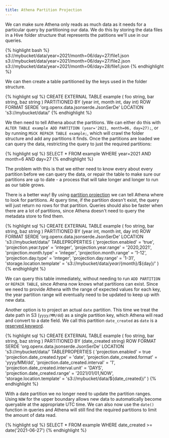 ```yaml
---
title: Athena Partition Projection
---
```


We can make sure Athena only reads as much data as it needs for a particular query by partitioning our data. We do this by storing the data files in a Hive folder structure that represents the patitions we'll use in our queries.

{% highlight bash %}
s3://mybucket/data/year=2021/month=06/day=27/file1.json
s3://mybucket/data/year=2021/month=06/day=27/file2.json
s3://mybucket/data/year=2021/month=06/day=28/file1.json
{% endhighlight %}

We can then create a table partitioned by the keys used in the folder structure.

{% highlight sql %}
CREATE EXTERNAL TABLE example (
    foo string,
    bar string,
    baz string
)
PARTITIONED BY (year int, month int, day int)
ROW FORMAT SERDE 'org.openx.data.jsonserde.JsonSerDe'
LOCATION 's3://mybucket/data/'
{% endhighlight %}

We then need to tell Athena about the partitions. We can either do this with `ALTER TABLE example ADD PARTITION (year='2021, month=06, day=27);`, or by running `MSCK REPAIR TABLE example;`, which will crawl the folder structure and add any partitions it finds. Once the partitions are loaded we can query the data, restricting the query to just the required partitions:

{% highlight sql %}
SELECT * FROM example
WHERE year=2021 AND month=6 AND day=27
{% endhighlight %}

The problem with this is that we either need to know every about every partition before we can query the data, or repair the table to make sure our partitions are up to date - a process that will take longer and longer to run as our table grows.

There is a better way! By using [partition projection](https://docs.aws.amazon.com/athena/latest/ug/partition-projection.html) we can tell Athena where to look for partitions. At query time, if the partition doesn't exist, the query will just return no rows for that partition. Queries should also be faster when there are a lot of partitions, since Athena doesn't need to query the metadata store to find them.

{% highlight sql %}
CREATE EXTERNAL TABLE example (
    foo string,
    bar string,
    baz string
)
PARTITIONED BY (year int, month int, day int)
ROW FORMAT SERDE 'org.openx.data.jsonserde.JsonSerDe'
LOCATION 's3://mybucket/data/'
TABLEPROPERTIES (
    'projection.enabled' = 'true',
    'projection.year.type' = 'integer',
    'projection.year.range' = '2020,2021',
    'projection.month.type' = 'integer',
    'projection.month.range' = '1-12',
    'projection.day.type' = 'integer',
    'projection.day.range' = '1-31',
    'storage.location.template' = 's3://mybucket/data/${year}/${month}/${day}/'
)
{% endhighlight %}

We can query this table immediately, without needing to run `ADD PARTITION` or `REPAIR TABLE`, since Athena now knows what partitions can exist. Since we need to provide Athena with the range of expected values for each key, the year partition range will eventually need to be updated to keep up with new data.

Another option is to project an actual `date` partition. This time we treat the date path in S3 (`yyyy/MM/dd`) as a single partition key, which Athena will read and convert to a date field. We call this partition `date_created` as `date` is a [reserved keyword](https://docs.aws.amazon.com/athena/latest/ug/reserved-words.html).

{% highlight sql %}
CREATE EXTERNAL TABLE example (
    foo string,
    bar string,
    baz string
)
PARTITIONED BY (date_created string)
ROW FORMAT SERDE 'org.openx.data.jsonserde.JsonSerDe'
LOCATION 's3://mybucket/data/'
TABLEPROPERTIES (
    'projection.enabled' = true
    'projection.date_created.type' = 'date',
    'projection.date_created.format' = 'yyyy/MM/dd',
    'projection.date_created.interval' = '1',
    'projection.date_created.interval.unit' = 'DAYS',
    'projection.date_created.range' = '2021/01/01,NOW',
    'storage.location.template' = 's3://mybucket/data/${date_created}/'
)
{% endhighlight %}

With a date partition we no longer need to update the partition ranges. Using `NOW` for the upper boundary allows new data to automatically become queryable at the appropriate UTC time. We can also now use the `date()` function in queries and Athena will still find the required partitions to limit the amount of data read.

{% highlight sql %}
SELECT * FROM example
WHERE date_created >= date('2021-06-27')
{% endhighlight %}